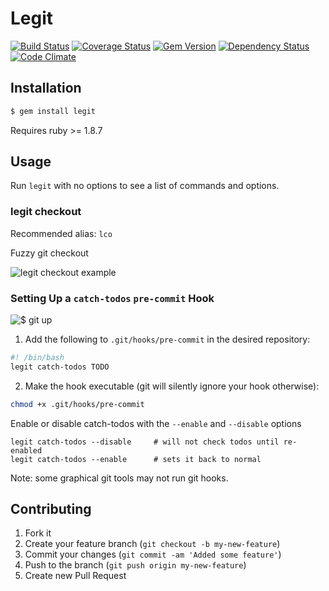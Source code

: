 # Legit

[![Build Status](https://travis-ci.org/dillonkearns/legit.png)](https://travis-ci.org/dillonkearns/legit)
[![Coverage Status](https://coveralls.io/repos/dillonkearns/legit/badge.png?branch=master)](https://coveralls.io/r/dillonkearns/legit)
[![Gem Version](https://fury-badge.herokuapp.com/rb/legit.png)](http://badge.fury.io/rb/legit)
[![Dependency Status](https://gemnasium.com/dillonkearns/legit.png)](https://gemnasium.com/dillonkearns/legit)
[![Code Climate](https://codeclimate.com/github/dillonkearns/legit.png)](https://codeclimate.com/github/dillonkearns/legit)

## Installation
```bash
$ gem install legit
```

Requires ruby >= 1.8.7

## Usage
Run `legit` with no options to see a list of commands and options.

### legit checkout
Recommended alias: `lco`

Fuzzy git checkout

![legit checkout example](http://i.imgur.com/3RS02IB.png)

### Setting Up a `catch-todos` `pre-commit` Hook
![$ git up](http://i.imgur.com/rv0AfQi.png)

1. Add the following to `.git/hooks/pre-commit` in the desired repository:
```bash
#! /bin/bash
legit catch-todos TODO
```

2. Make the hook executable (git will silently ignore your hook otherwise):
```bash
chmod +x .git/hooks/pre-commit
```

Enable or disable catch-todos with the `--enable` and `--disable` options
```
legit catch-todos --disable     # will not check todos until re-enabled
legit catch-todos --enable      # sets it back to normal
```

Note: some graphical git tools may not run git hooks.

## Contributing

1. Fork it
2. Create your feature branch (`git checkout -b my-new-feature`)
3. Commit your changes (`git commit -am 'Added some feature'`)
4. Push to the branch (`git push origin my-new-feature`)
5. Create new Pull Request
